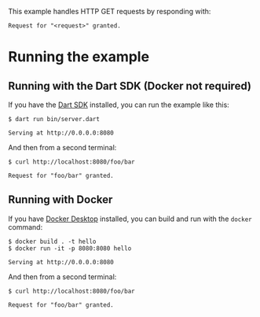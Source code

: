 This example handles HTTP GET requests by responding with:

```
Request for "<request>" granted.
```

# Running the example

## Running with the Dart SDK (Docker not required)

If you have the [Dart SDK](https://dart.dev/get-dart) installed, you can run the
example like this:

```
$ dart run bin/server.dart

Serving at http://0.0.0.0:8080
```

And then from a second terminal:
```
$ curl http://localhost:8080/foo/bar

Request for "foo/bar" granted.
```

## Running with Docker

If you have [Docker Desktop](https://www.docker.com/get-started) installed, you
can build and run with the `docker` command:

```
$ docker build . -t hello
$ docker run -it -p 8080:8080 hello

Serving at http://0.0.0.0:8080
```

And then from a second terminal:
```
$ curl http://localhost:8080/foo/bar

Request for "foo/bar" granted.
```

